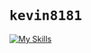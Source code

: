 # `kevin8181`

[![My Skills](https://skillicons.dev/icons?i=ts,nodejs,astro,react,tailwind,cloudflare,vercel,postgres,discord,discordjs,docker,pnpm,vscodium,githubactions,linux,md)](https://skillicons.dev)
